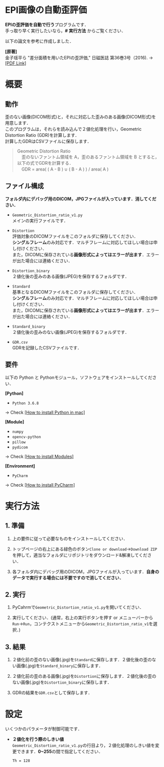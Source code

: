 # EPI画像の自動歪評価

**EPIの歪評価を自動で行う**プログラムです．  
手っ取り早く実行したいなら，**# 実行方法** からご覧ください．

以下の論文を参考に作成しました．

**[原著]**  
金子瑶平ら "差分面積を用いたEPIの歪評価," 日磁医誌 第36巻3号（2016). → [[PDF Link]](https://paperzz.com/doc/5939340/原著-差分面積を用いた-epi-の歪評価)

# 概要

## 動作

歪のない画像(DICOM形式)と，それに対応した歪みのある画像(DICOM形式)を用意します．  
このプログラムは，それらを読み込んで２値化処理を行い，Geometric Distortion Ratio (GDR)を計算します．  
計算したGDRはCSVファイルに保存します．

> Geometric Distortion Ratio  
> 　歪のないファントム領域を A，歪のあるファントム領域を B とすると，以下の式でGDRを計算する．  
> 　GDR = area( ( A - B ) ∪ ( B - A ) ) / area( A )

## ファイル構成

**フォルダ内にデバッグ用のDICOM，JPGファイルが入っています．消してください．**

- `Geometric_Distortion_ratio_v1.py`  
   メインの実行ファイルです．
   
- `Distortion`  
   評価対象のDICOMファイルをこのフォルダに保存してください．  
   **シングルフレーム**のみ対応です．マルチフレームに対応してほしい場合は申し付けください．  
   また，DICOMに保存されている**画像形式によってはエラーが出ます**．エラーが出た場合には連絡ください．
   
- `Distortion_binary`  
   ２値化後の歪みのある画像(JPEG)を保存するフォルダです．
   
- `Standard`  
   基準となるDICOMファイルをこのフォルダに保存してください．  
   **シングルフレーム**のみ対応です．マルチフレームに対応してほしい場合は申し付けください．  
   また，DICOMに保存されている**画像形式によってはエラーが出ます**．エラーが出た場合には連絡ください．
   
- `Standard_binary`  
   ２値化後の歪みのない画像(JPEG)を保存するフォルダです．
   
- `GDR.csv`  
   GDRを記録したCSVファイルです．


## 要件

以下の Python と Pythonモジュール，ソフトウェアをインストールしてください．

**[Python]**  

- `Python 3.6.8`

 → Check [[How to install Python in mac]](https://github.com/YosukeSugiura/EPI_DistortionAssesment/blob/master/How2Install_Python.md)

**[Module]**  

- `numpy`
- `opencv-python`
- `pillow`
- `pydicom`

 → Check [[How to install Modules]](https://github.com/YosukeSugiura/EPI_DistortionAssesment/blob/master/How2Install_Python.md)
 
**[Environment]** 

- `PyCharm`

 → Check [[How to install PyCharm]](https://github.com/YosukeSugiura/EPI_DistortionAssesment/blob/master/How2Install_Python.md)

# 実行方法

## 1. 準備

1. 上の要件に従って必要なものをインストールしてください．

2. トップページの右上にある緑色のボタン`Clone or download`→`Download ZIP`を押して，適当なフォルダにリポジトリをダウンロード&解凍してください．

3. 各フォルダ内にデバッグ用のDICOM，JPGファイルが入っています．**自身のデータで実行する場合には不要ですので消してください．**


## 2. 実行

1. PyCahrmで`Geometric_Distortion_ratio_v1.py`を開いてください．

2. 実行してください．(通常，右上の実行ボタンを押す or メニューバーから`Run`→`Run`，コンテクストメニューから`Geometric_Distortion_ratio_v1`を選択．)

## 3. 結果

1. ２値化前の歪のない画像(.jpg)を`Standard`に保存します．２値化後の歪のない画像(.jpg)を`Standard_binary`に保存します．

2. ２値化前の歪のある画像(.jpg)を`Distortion`に保存します．２値化後の歪のない画像(.jpg)を`Distortion_binary`に保存します．

3. GDRの結果を`GDR.csv`として保存します．


# 設定

いくつかのパラメータが制御可能です．

- **２値化を行う際のしきい値**  
  `Geometric_Distortion_ratio_v1.py`の行目より，２値化処理のしきい値を変更できます．**0~255**の間で指定してください．
  
  ``` 
  Th = 128 
  ```
